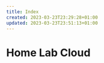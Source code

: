 ```yaml
---
title: Index
created: 2023-03-23T23:29:28+01:00
updated: 2023-03-23T23:51:13+01:00
---
```

# Home Lab Cloud

